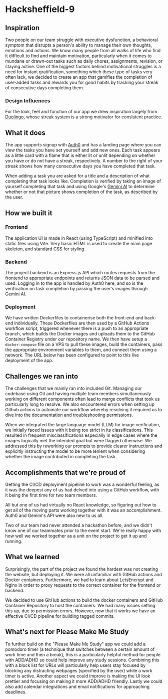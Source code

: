 # Hacksheffield-9

## Inspiration
Two people on our team struggle with executive dysfunction, a behavioral symptom that disrupts a person's ability to manage their own thoughts, emotions and actions. We know many people from all walks of life who find it difficult to find and maintain motivation, particularly when it comes to mundane or drawn-out tasks such as daily chores, assignments, revision, or staying active. One of the biggest factors behind motivational struggles is a need for instant gratification, something which these type of tasks very often lack, we decided to create an app that gamifies the completion of user-added tasks and rewards you for good habits by tracking your streak of consecutive days completing them.

### Design Influences
For the look, feel and function of our app we drew inspiration largely from [Duolingo](https://www.duolingo.com/), whose streak system is a strong motivator for consistent practice.

## What it does
The app supports signup with [Auth0](https://auth0.com/) and has a landing page where you can view the tasks you have set yourself and add new ones. Each task appears as a little card with a flame that is either lit or unlit depending on whether you have or do not have a streak, respectively. A number to the right of your streak shows how many consecutive days you have completed that task.

When adding a task you are asked for a title and a description of what completing that task looks like. Completion is verified by taking an image of yourself completing that task and using Google's [Gemini AI](https://gemini.google.com/) to determine whether or not that picture shows completion of the task, as described by the user.

## How we built it
### Frontend
The application UI is made in React (using TypeScript) and minified into static files using Vite. Very basic HTML is used to create the main page skeleton, and standard CSS for styling.

### Backend
The project backend is an Express.js API which routes requests from the frontend to appropriate endpoints and returns JSON data to be parsed and used. Logging in to the app is handled by Auth0 here, and so is the verification on task completion by passing the user's images through Gemini AI.

### Deployment
We have written Dockerfiles to containerise both the front-end and back-end individually. These Dockerfiles are then used by a GitHub Actions workflow script, triggered whenever there is a push to an appropriate branch, which builds the Docker images and uploads them to the GitHub Container Registry under our repository name. We then have setup a `docker-compose` file on a VPS to pull these images, build the containers, pass the appropriate environment variables to them, and connect them using a network. The URL below has been configured to point to this live deployment of the app.

## Challenges we ran into
The challenges that we mainly ran into included Git. Managing our codebase using Git and having multiple team members simultaneously working on different components often lead to merge conflicts that took us particularly long to resolve. We also encountered errors when setting up Github actions to automate our workflow whereby resolving it required us to dive into the documentation and troubleshooting permissions. 

When we integrated the large language model (LLM) for image verification, we initially faced issues with it being too strict in its classifications. This resulted in frequent misclassifications especially in edge cases where the images logically met the intended goal but were flagged otherwise. We addressed this by reworking our prompts to provide clearer instructions and explicitly instructing the model to be more lenient when considering whether the image contributed in completing the task.

## Accomplishments that we're proud of
Getting the CI/CD deployment pipeline to work was a wonderful feeling, as it was the deepest any of us had delved into using a GitHub workflow, with it being the first time for two team members.

All but one of us had virtually no React knowledge, so figuring out how to get all of the moving parts working together with it was an accomplishment. Auth0 and Gemini's API were also new to us all.

Two of our team had never attended a hackathon before, and we didn't know one of our teammates prior to the event start. We're really happy with how well we worked together as a unit on the project to get it up and running.

## What we learned
Surprisingly, the part of the project we found the hardest was not creating the website, but deploying it. We were all unfamiliar with GitHub actions and Docker containers. Furthermore, we had to learn about LetsEncrypt and Nginx in order to proxy requests to the correct container for the frontend or backend.

We decided to use GitHub actions to build the docker containers and GitHub Container Repository to host the containers. We had many issues setting this up, due to permission errors. However, now that it works we have an effective CI/CD pipeline for building tagged commits.

## What's next for Please Make Me Study
To further build on the "Please Make Me Study" app we could add a pomodoro timer (a technique that switches between a certain amount of work time and then a break), this is a particularly helpful method for people with ADD/ADHD so could help improve any study sessions. Combining this with a block list for URLs will particularly help users stay focused by blocking any distracting webpages (specified by the user) while a work timer is active. Another aspect we could improve is making the UI look prettier and focusing on making it more ADD/ADHD friendly. Lastly we could also add calendar integrations and email notifications for approaching 
deadlines.
